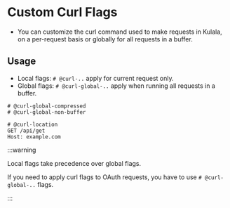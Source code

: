 # Custom Curl Flags

- You can customize the curl command used to make requests in Kulala, on a per-request basis or globally for all requests in a buffer.

## Usage

- Local flags: `# @curl-..` apply for current request only.
- Global flags: `# @curl-global-..` apply when running all requests in a buffer.

```http
# @curl-global-compressed
# @curl-global-non-buffer

# @curl-location
GET /api/get
Host: example.com
```

:::warning

Local flags take precedence over global flags.

If you need to apply curl flags to OAuth requests, you have to use `# @curl-global-..` flags.

:::
